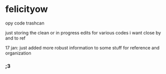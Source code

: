 # felicityow
opy code trashcan

just storing the clean or in progress edits for various codes i want close by and to ref

17 jan: just added more robust information to some stuff for reference and organization 

### ;3